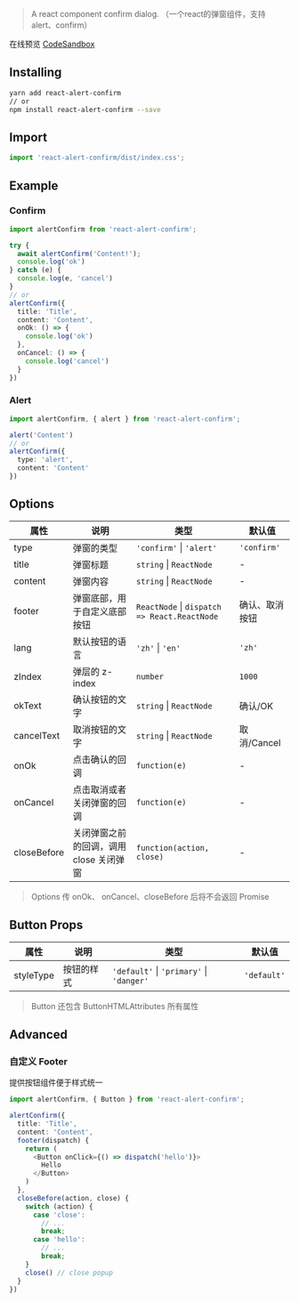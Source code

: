 > A react component confirm dialog. （一个react的弹窗组件，支持 alert、confirm）

在线预览 [CodeSandbox](https://codesandbox.io/s/react-alert-confirm-7ouur)

## Installing

```bash
yarn add react-alert-confirm
// or
npm install react-alert-confirm --save
```

## Import

```typescript
import 'react-alert-confirm/dist/index.css';
```

## Example

### Confirm

```typescript
import alertConfirm from 'react-alert-confirm';

try {
  await alertConfirm('Content!');
  console.log('ok')
} catch (e) {
  console.log(e, 'cancel')
}
// or
alertConfirm({
  title: 'Title',
  content: 'Content',
  onOk: () => {
    console.log('ok')
  },
  onCancel: () => {
    console.log('cancel')
  }
})
```

### Alert

```typescript
import alertConfirm, { alert } from 'react-alert-confirm';

alert('Content')
// or
alertConfirm({
  type: 'alert',
  content: 'Content'
})
```

## Options

|属性|说明|类型|默认值|
|----|----|----|----|
|type|弹窗的类型|`'confirm'` &#124; `'alert'`|`'confirm'`|
|title|弹窗标题|`string` &#124; `ReactNode`|-|
|content|弹窗内容|`string` &#124; `ReactNode`|-|
|footer|弹窗底部，用于自定义底部按钮|`ReactNode` &#124; `dispatch => React.ReactNode`|确认、取消按钮|
|lang|默认按钮的语言|`'zh'` &#124; `'en'`|`'zh'`|
|zIndex|弹层的 z-index|`number`|`1000`|
|okText|确认按钮的文字|`string` &#124; `ReactNode`|确认/OK|
|cancelText|取消按钮的文字|`string` &#124; `ReactNode`|取消/Cancel|
|onOk|点击确认的回调|`function(e)`|-|
|onCancel|点击取消或者关闭弹窗的回调|`function(e)`|-|
|closeBefore|关闭弹窗之前的回调，调用 close 关闭弹窗|`function(action, close)`|-|

> Options 传 onOk、 onCancel、closeBefore 后将不会返回 Promise

## Button Props

|属性|说明|类型|默认值|
|----|----|----|----|
|styleType|按钮的样式|`'default'` &#124; `'primary'` &#124; `'danger'` |`'default'`|

> Button 还包含 ButtonHTMLAttributes 所有属性

## Advanced

### 自定义 Footer
提供按钮组件便于样式统一
```typescript
import alertConfirm, { Button } from 'react-alert-confirm';

alertConfirm({
  title: 'Title',
  content: 'Content',
  footer(dispatch) {
    return (
      <Button onClick={() => dispatch('hello')}>
        Hello
      </Button>
    )
  },
  closeBefore(action, close) {
    switch (action) {
      case 'close':
        // ...
        break;
      case 'hello':
        // ...
        break;
    }
    close() // close popup
  }
})
```

